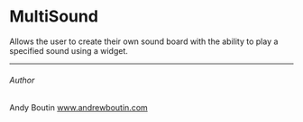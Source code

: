 # MultiSound

Allows the user to create their own sound board with the ability to play a specified sound using a
widget.

---

###### Author

Andy Boutin
www.andrewboutin.com
